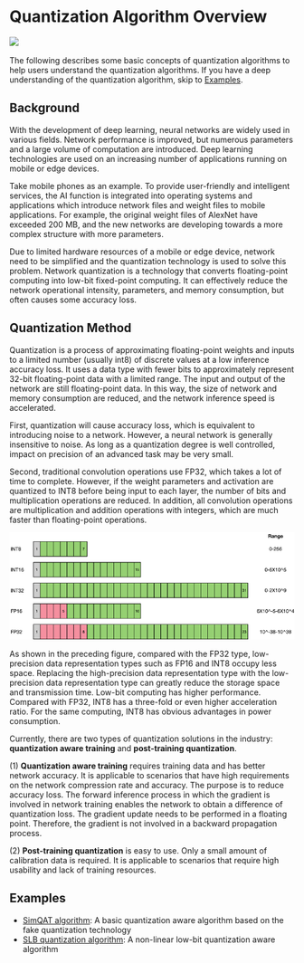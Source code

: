 # Quantization Algorithm Overview

<a href="https://gitee.com/mindspore/docs/blob/master/docs/golden_stick/docs/source_en/quantization/overview.md" target="_blank"><img src="https://mindspore-website.obs.cn-north-4.myhuaweicloud.com/website-images/r2.0/resource/_static/logo_source_en.png"></a>

The following describes some basic concepts of quantization algorithms to help users understand the quantization algorithms. If you have a deep understanding of the quantization algorithm, skip to [Examples](#examples).

## Background

With the development of deep learning, neural networks are widely used in various fields. Network performance is improved, but numerous parameters and a large volume of computation are introduced. Deep learning technologies are used on an increasing number of applications running on mobile or edge devices.

Take mobile phones as an example. To provide user-friendly and intelligent services, the AI function is integrated into operating systems and applications which introduce network files and weight files to mobile applications. For example, the original weight files of AlexNet have exceeded 200 MB, and the new networks are developing towards a more complex structure with more parameters.

Due to limited hardware resources of a mobile or edge device, network need to be simplified and the quantization technology is used to solve this problem. Network quantization is a technology that converts floating-point computing into low-bit fixed-point computing. It can effectively reduce the network operational intensity, parameters, and memory consumption, but often causes some accuracy loss.

## Quantization Method

Quantization is a process of approximating floating-point weights and inputs to a limited number (usually int8) of discrete values at a low inference accuracy loss. It uses a data type with fewer bits to approximately represent 32-bit floating-point data with a limited range. The input and output of the network are still floating-point data. In this way, the size of network and memory consumption are reduced, and the network inference speed is accelerated.

First, quantization will cause accuracy loss, which is equivalent to introducing noise to a network. However, a neural network is generally insensitive to noise. As long as a quantization degree is well controlled, impact on precision of an advanced task may be very small.

Second, traditional convolution operations use FP32, which takes a lot of time to complete. However, if the weight parameters and activation are quantized to INT8 before being input to each layer, the number of bits and multiplication operations are reduced. In addition, all convolution operations are multiplication and addition operations with integers, which are much faster than floating-point operations.

![](../images/quantization/bit_define.png)

As shown in the preceding figure, compared with the FP32 type, low-precision data representation types such as FP16 and INT8 occupy less space. Replacing the high-precision data representation type with the low-precision data representation type can greatly reduce the storage space and transmission time. Low-bit computing has higher performance. Compared with FP32, INT8 has a three-fold or even higher acceleration ratio. For the same computing, INT8 has obvious advantages in power consumption.

Currently, there are two types of quantization solutions in the industry: **quantization aware training** and **post-training quantization**.

(1) **Quantization aware training** requires training data and has better network accuracy. It is applicable to scenarios that have high requirements on the network compression rate and accuracy. The purpose is to reduce accuracy loss. The forward inference process in which the gradient is involved in network training enables the network to obtain a difference of quantization loss. The gradient update needs to be performed in a floating point. Therefore, the gradient is not involved in a backward propagation process.

(2) **Post-training quantization** is easy to use. Only a small amount of calibration data is required. It is applicable to scenarios that require high usability and lack of training resources.

## Examples

- [SimQAT algorithm](https://www.mindspore.cn/golden_stick/docs/en/master/quantization/simqat.html): A basic quantization aware algorithm based on the fake quantization technology
- [SLB quantization algorithm](https://www.mindspore.cn/golden_stick/docs/en/master/quantization/slb.html): A non-linear low-bit quantization aware algorithm

